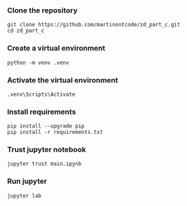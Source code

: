 ### Clone the repository
```
git clone https://github.com/martinontcode/zd_part_c.git
cd zd_part_c
```

### Create a virtual environment
```
python -m venv .venv
```

### Activate the virtual environment
```
.venv\Scripts\Activate
```

### Install requirements
```
pip install --upgrade pip
pip install -r requirements.txt
```

### Trust jupyter notebook
```
jupyter trust main.ipynb
```

### Run jupyter
```
jupyter lab
```